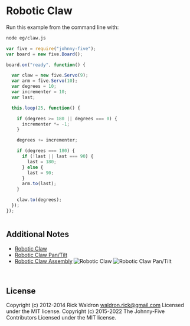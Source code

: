 <!--remove-start-->

# Robotic Claw

<!--remove-end-->








Run this example from the command line with:
```bash
node eg/claw.js
```


```javascript
var five = require("johnny-five");
var board = new five.Board();

board.on("ready", function() {

  var claw = new five.Servo(9);
  var arm = five.Servo(10);
  var degrees = 10;
  var incrementer = 10;
  var last;

  this.loop(25, function() {

    if (degrees >= 180 || degrees === 0) {
      incrementer *= -1;
    }

    degrees += incrementer;

    if (degrees === 180) {
      if (!last || last === 90) {
        last = 180;
      } else {
        last = 90;
      }
      arm.to(last);
    }

    claw.to(degrees);
  });
});



```








## Additional Notes
- [Robotic Claw](https://www.sparkfun.com/products/11524)
- [Robotic Claw Pan/Tilt](https://www.sparkfun.com/products/11674)
- [Robotic Claw Assembly](https://www.sparkfun.com/tutorials/258)
![Robotic Claw](https://cdn.sparkfun.com//assets/parts/7/4/4/4/11524-01a.jpg)
![Robotic Claw Pan/Tilt](https://cdn.sparkfun.com//assets/parts/7/7/6/7/11674-02.jpg)

&nbsp;

<!--remove-start-->

## License
Copyright (c) 2012-2014 Rick Waldron <waldron.rick@gmail.com>
Licensed under the MIT license.
Copyright (c) 2015-2022 The Johnny-Five Contributors
Licensed under the MIT license.

<!--remove-end-->

